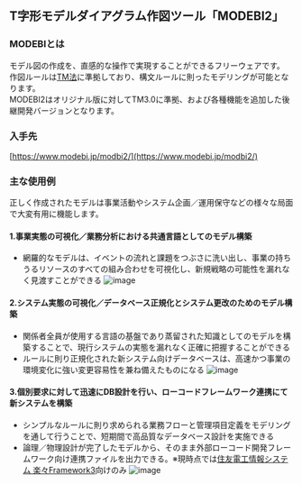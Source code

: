 ## T字形モデルダイアグラム作図ツール「MODEBI2」

### MODEBIとは

モデル図の作成を、直感的な操作で実現することができるフリーウェアです。  
作図ルールは[TM法](http://www.sdi-net.co.jp/tm-versions.htm)に準拠しており、構文ルールに則ったモデリングが可能となります。   
MODEBI2はオリジナル版に対してTM3.0に準拠、および各種機能を追加した後継開発バージョンとなります。

### 入手先
[https://www.modebi.jp/modbi2/](https://www.modebi.jp/modbi2/)

### 主な使用例
正しく作成されたモデルは事業活動やシステム企画／運用保守などの様々な局面で大変有用に機能します。

#### 1.事業実態の可視化／業務分析における共通言語としてのモデル構築
+ 網羅的なモデルは、イベントの流れと課題をつぶさに洗い出し、事業の持ちうるリソースのすべての組み合わせを可視化し、新規戦略の可能性を漏れなく見渡すことができる
![image](https://user-images.githubusercontent.com/7478819/147884643-9639345d-d1c5-4112-a4a7-484986575589.png)

#### 2.システム実態の可視化／データベース正規化とシステム更改のためのモデル構築
+ 関係者全員が使用する言語の基盤であり蒸留された知識としてのモデルを構築することで、現行システムの実態を漏れなく正確に把握することができる
+ ルールに則り正規化された新システム向けデータベースは、高速かつ事業の環境変化に強い変更容易性を兼ね備えたものになる
![image](https://user-images.githubusercontent.com/7478819/147884645-154212a5-12ec-4362-8c99-bd932c69b75a.png)

#### 3.個別要求に対して迅速にDB設計を行い、ローコードフレームワーク連携にて新システムを構築
+ シンプルなルールに則り求められる業務フローと管理項目定義をモデリングを通して行うことで、短期間で高品質なデータベース設計を実施できる
+ 論理／物理設計が完了したモデルから、そのまま外部ローコード開発フレームワーク向け連携ファイルを出力できる。※現時点では[住友電工情報システム 楽々Framework3](https://www.sei-info.co.jp/framework/)向けのみ
![image](https://user-images.githubusercontent.com/7478819/147884650-b907b8e9-4b4d-4c0e-92d3-e88972a514fa.png)


